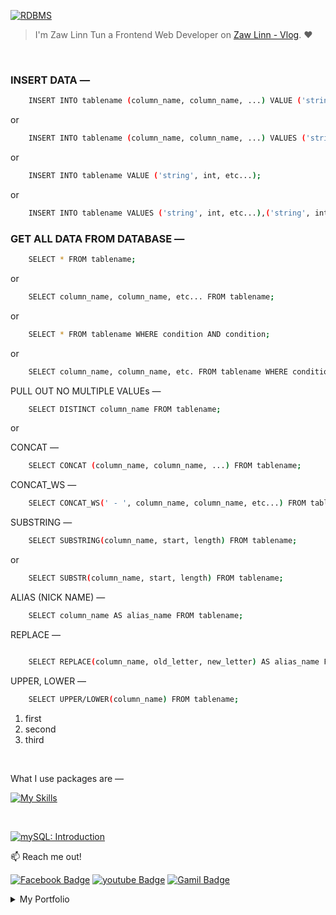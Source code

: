 [![RDBMS](https://img.shields.io/badge/mySQL_lessons-000?style=for-the-badge&logo=ko-fi&logoColor=white)](#)

> I'm Zaw Linn Tun a Frontend Web Developer on [Zaw Linn - Vlog](https://www.youtube.com/@zawlinn-vlog). :heart:

<!-- #### PROJECT SIMPLE &mdash; -->

<!-- ![PROJECT_IMG](./assets/img/sample.png) -->

<br>

### INSERT DATA &mdash;

```sh
    INSERT INTO tablename (column_name, column_name, ...) VALUE ('string', int, etc...);
```

or

```sh
    INSERT INTO tablename (column_name, column_name, ...) VALUES ('string', int, etc...), ('string', int,etc...),('string', int, etc...);
```

or

```sh
    INSERT INTO tablename VALUE ('string', int, etc...);
```

or

```sh
    INSERT INTO tablename VALUES ('string', int, etc...),('string', int, etc...),('string', int, etc...);
```

### GET ALL DATA FROM DATABASE &mdash;

```sh
    SELECT * FROM tablename;
```

or

```sh
    SELECT column_name, column_name, etc... FROM tablename;
```

or

```sh
    SELECT * FROM tablename WHERE condition AND condition;
```

or

```sh
    SELECT column_name, column_name, etc. FROM tablename WHERE condition AND condition;
```

PULL OUT NO MULTIPLE VALUEs &mdash;

```sh
    SELECT DISTINCT column_name FROM tablename;
```

or

CONCAT &mdash;

```sh
    SELECT CONCAT (column_name, column_name, ...) FROM tablename;
```

CONCAT_WS &mdash;

```sh
    SELECT CONCAT_WS(' - ', column_name, column_name, etc...) FROM tablename;
```

SUBSTRING &mdash;

```sh
    SELECT SUBSTRING(column_name, start, length) FROM tablename;
```

or

```sh
    SELECT SUBSTR(column_name, start, length) FROM tablename;
```

ALIAS (NICK NAME) &mdash;

```sh
    SELECT column_name AS alias_name FROM tablename;
```

REPLACE &mdash;

```sh

    SELECT REPLACE(column_name, old_letter, new_letter) AS alias_name FROM tablename;
```

UPPER, LOWER &mdash;

```sh
    SELECT UPPER/LOWER(column_name) FROM tablename;
```

1. first
2. second
3. third

<br/>

<!-- ![Screenshot of Project](./s1.png) -->

What I use packages are &mdash;

[![My Skills](https://skillicons.dev/icons?i=mysql,npm,git,github,vscode&perline=3)](https://skillicons.dev)

<br>

[![mySQL: Introduction](https://img.shields.io/badge/Relational_Database_Management_System_—-000?style=for-the-badge—=ko-fi—=white)](#)

📫 Reach me out!

[![Facebook Badge](https://img.shields.io/badge/-@zawlinn_vlog-1ca0f1?style=flat&labelColor=1ca0f1&logo=facebook&logoColor=white&link=https://faebook.com/zawlinn_profile)](https://facebook.com/zawlinn.vlog)
[![youtube Badge](https://img.shields.io/badge/-zawlinn_vlog-c0392b?style=flat&labelColor=c0392b&logo=youtube&logoColor=white)](https://youtube.com/@zawlinn-vlog)
[![Gamil Badge](https://img.shields.io/badge/-zawlinn.profile-c0392b?style=flat&labelColor=c0392b&logo=gmail&logoColor=white)](mailto:zawlinn.profile@gmail.com)

<!-- TODO: Add last video link -->

<details>
    <summary>
        My Portfolio
    </summary>
    <br/>

- :earth_asia: I’m currently working at @Mae Sot Market as a sale staff
- :computer: Most used line of code git commit -m "Initial Commit"
- :brain: I’m looking for help with Outstanding Video ideas.
- :mailbox_with_mail: How to reach me: zawlinn.profile@gmail.com.
- :heart: In a relationship with React
</details>
